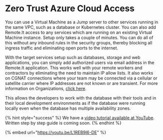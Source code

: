 # Zero Trust Azure Cloud Access

You can use a Virtual Machine as a Jump server to other services running in the same VPC, such as a database or Kubernetes cluster. You can also add Remote.It access to any services which are running on an existing Virtual Machine instance. Setup only takes a couple of minutes. You can do all of this without any inbound rules in the security groups, thereby blocking all ingress traffic and eliminating open ports to the internet.

With the target services setup such as databases, storage and web applications, you can simply add authorized users via email address in the Remote.It application. This works well with your remote workers and contractors by eliminating the need to maintain IP allow lists. It also works on CGNAT connections where your team may be connected via a cellular or satellite carrier where IP addresses are not known or are transient. For more information on Organizations, [click here](https://link.remote.it/support/organizations).&#x20;

This allows the developers to work with the database with their tools and in their local development environments as if the database were running locally even when the database has multiple availability zones.

{% hint style="success" %}
We have a [video tutorial available at YouTube](https://link.remote.it/youtube/azure). Written step by step guide is coming soon.
{% endhint %}

{% embed url="https://youtu.be/L1REB9l6-DE" %}
